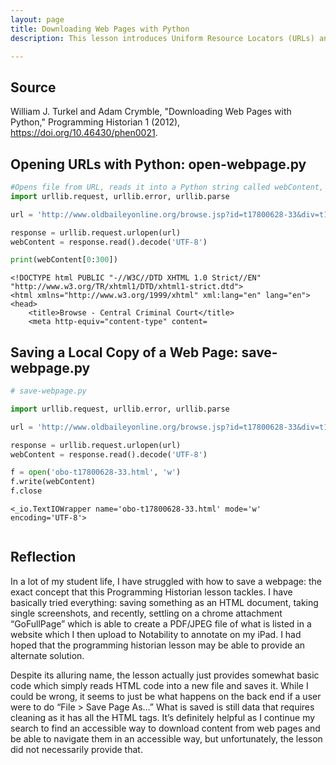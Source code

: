 ```yaml
---
layout: page
title: Downloading Web Pages with Python
description: This lesson introduces Uniform Resource Locators (URLs) and explains how to use Python to download and save the contents of a web page to your local hard drive.

---
```


## Source 
William J. Turkel and Adam Crymble, "Downloading Web Pages with Python," Programming Historian 1 (2012), https://doi.org/10.46430/phen0021.


## Opening URLs with Python: open-webpage.py


```python
#Opens file from URL, reads it into a Python string called webContent, prints the first 300 Characters 
import urllib.request, urllib.error, urllib.parse

url = 'http://www.oldbaileyonline.org/browse.jsp?id=t17800628-33&div=t17800628-33'

response = urllib.request.urlopen(url)
webContent = response.read().decode('UTF-8')

print(webContent[0:300])
```

    
    
    
    
    
    
    
    
    
    
    
    
    
    
    <!DOCTYPE html PUBLIC "-//W3C//DTD XHTML 1.0 Strict//EN" "http://www.w3.org/TR/xhtml1/DTD/xhtml1-strict.dtd">
    <html xmlns="http://www.w3.org/1999/xhtml" xml:lang="en" lang="en">
    <head>
    	<title>Browse - Central Criminal Court</title>
    	<meta http-equiv="content-type" content=


## Saving a Local Copy of a Web Page: save-webpage.py


```python
# save-webpage.py

import urllib.request, urllib.error, urllib.parse

url = 'http://www.oldbaileyonline.org/browse.jsp?id=t17800628-33&div=t17800628-33'

response = urllib.request.urlopen(url)
webContent = response.read().decode('UTF-8')

f = open('obo-t17800628-33.html', 'w')
f.write(webContent)
f.close
```




    <_io.TextIOWrapper name='obo-t17800628-33.html' mode='w' encoding='UTF-8'>




```python

```


## Reflection 

In a lot of my student life, I have struggled with how to save a webpage: the exact concept that this Programming Historian lesson tackles. I have basically tried everything: saving something as an HTML document, taking single screenshots, and recently, settling on a chrome attachment “GoFullPage” which is able to create a PDF/JPEG file of what is listed in a website which I then upload to Notability to annotate on my iPad. I had hoped that the programming historian lesson may be able to provide an alternate solution. 

Despite its alluring name, the lesson actually just provides somewhat basic code which simply reads HTML code into a new file and saves it. While I could be wrong, it seems to just be what happens on the back end if a user were to do “File > Save Page As…” What is saved is still data that requires cleaning as it has all the HTML tags. It’s definitely helpful as I continue my search to find an accessible way to download content from web pages and be able to navigate them in an accessible way, but unfortunately, the lesson did not necessarily provide that. 